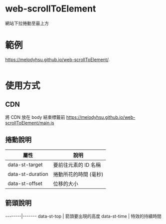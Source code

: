 # web-scrollToElement
網站下拉捲動至最上方

# 範例
https://melodyhsu.github.io/web-scrollToElement/.
```

```
# 使用方式
## CDN
將 CDN 放在 body 結束標籤前
https://melodyhsu.github.io/web-scrollToElement/main.js


## 捲動說明
屬性 | 說明 
--------|-------
data-st-target | 要前往元素的 ID 名稱
data-st-duration | 捲動所花的時間 (毫秒)
data-st-offset | 位移的大小
## 箭頭說明
--------|-------
data-st-top | 箭頭要出現的高度 
data-st-time | 特效的持續時間